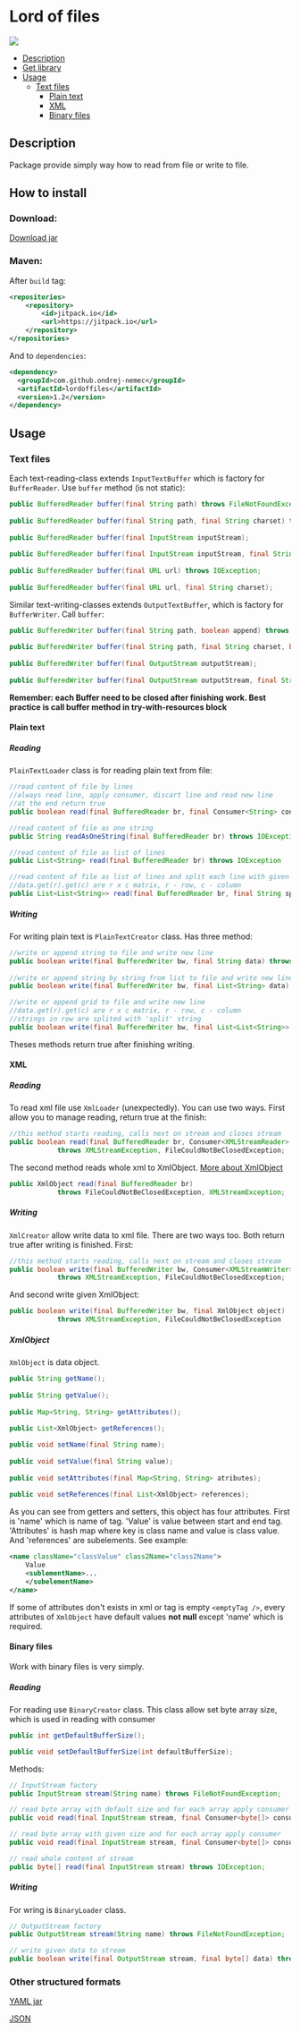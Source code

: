 # Lord of files

[![](https://jitpack.io/v/ondrej-nemec/lordoffiles.svg)](https://jitpack.io/#ondrej-nemec/lordoffiles)

* [Description](#description)
* [Get library](#how-to-install)
* [Usage](#usage)
	* [Text files](#text-files)
		* [Plain text](#plain-text)
		* [XML](#xml)
		* [Binary files](#binary-files)

## Description
Package provide simply way how to read from file or write to file.

## How to install
### Download:

<a href="https://ondrej-nemec.github.io/download/lof-1.2.jar" target=_blank>Download jar</a>

### Maven:
After `build` tag:
```xml
<repositories>
	<repository>
	    <id>jitpack.io</id>
	    <url>https://jitpack.io</url>
	</repository>
</repositories>
```
And to `dependencies`:
```xml
<dependency>
  <groupId>com.github.ondrej-nemec</groupId>
  <artifactId>lordoffiles</artifactId>
  <version>1.2</version>
</dependency>
```

## Usage
### Text files
Each text-reading-class extends `InputTextBuffer` which is factory for `BufferReader`. Use `buffer` method (is not static):
```java
public BufferedReader buffer(final String path) throws FileNotFoundException;	
	
public BufferedReader buffer(final String path, final String charset) throws UnsupportedEncodingException, FileNotFoundException;
	
public BufferedReader buffer(final InputStream inputStream);
	
public BufferedReader buffer(final InputStream inputStream, final String charset) throws UnsupportedEncodingException;
	
public BufferedReader buffer(final URL url) throws IOException;
	
public BufferedReader buffer(final URL url, final String charset);
```
Similar text-writing-classes extends `OutputTextBuffer`, which is factory for `BufferWriter`. Call `buffer`:
```java
public BufferedWriter buffer(final String path, boolean append) throws IOException;
	
public BufferedWriter buffer(final String path, final String charset, boolean append) throws UnsupportedEncodingException, FileNotFoundException;
	
public BufferedWriter buffer(final OutputStream outputStream);
	
public BufferedWriter buffer(final OutputStream outputStream, final String charset) throws UnsupportedEncodingException;
```
**Remember: each Buffer need to be closed after finishing work. Best practice is call buffer method in try-with-resources block**
#### Plain text
##### Reading
`PlainTextLoader` class is for reading plain text from file:
```java
//read content of file by lines
//always read line, apply consumer, discart line and read new line
//at the end return true
public boolean read(final BufferedReader br, final Consumer<String> consumer) throws IOException

//read content of file as one string		
public String readAsOneString(final BufferedReader br) throws IOException

//read content of file as list of lines
public List<String> read(final BufferedReader br) throws IOException

//read content of file as list of lines and split each line with given 'split'
//data.get(r).get(c) are r x c matrix, r - row, c - column
public List<List<String>> read(final BufferedReader br, final String split) throws IOException;
```
##### Writing
For writing plain text is `PlainTextCreator` class. Has three method:
```java
//write or append string to file and write new line
public boolean write(final BufferedWriter bw, final String data) throws IOException;
	
//write or append string by string from list to file and write new line
public boolean write(final BufferedWriter bw, final List<String> data) throws IOException;

//write or append grid to file and write new line
//data.get(r).get(c) are r x c matrix, r - row, c - column
//strings in row are splited with 'split' string
public boolean write(final BufferedWriter bw, final List<List<String>> data, final String split) throws IOException;
```
Theses methods return true after finishing writing.
#### XML
##### Reading
To read xml file use `XmlLoader` (unexpectedly). You can use two ways. First allow you to manage reading, return true at the finish:
```java
//this method starts reading, calls next on stream and closes stream
public boolean read(final BufferedReader br, Consumer<XMLStreamReader> consumer) 
			throws XMLStreamException, FileCouldNotBeClosedException;
```
The second method reads whole xml to XmlObject. [More about XmlObject](#xmlobject)
```java
public XmlObject read(final BufferedReader br) 
			throws FileCouldNotBeClosedException, XMLStreamException;
```
##### Writing
`XmlCreator` allow write data to xml file. There are two ways too. Both return true after writing is finished. First:
```java
//this method starts reading, calls next on stream and closes stream
public boolean write(final BufferedWriter bw, Consumer<XMLStreamWriter> consumer)
			throws XMLStreamException, FileCouldNotBeClosedException;
```
And second write given XmlObject:
```java
public boolean write(final BufferedWriter bw, final XmlObject object)
			throws XMLStreamException, FileCouldNotBeClosedException
```
##### XmlObject
`XmlObject` is data object.
```java
public String getName();
	
public String getValue();
	
public Map<String, String> getAttributes();
	
public List<XmlObject> getReferences();

public void setName(final String name);
	
public void setValue(final String value);
	
public void setAttributes(final Map<String, String> atributes);
	
public void setReferences(final List<XmlObject> references);
```
As you can see from getters and setters, this object has four attributes. First is 'name' which is name of tag. 'Value' is value between start and end tag. 'Attributes' is hash map where key is class name and value is class value. And 'references' are subelements. See example:
```xml
<name className="classValue" class2Name="class2Name">
	Value
	<sublementName>...
	</subelementName>
</name>
```
If some of attributes don't exists in xml or tag is empty `<emptyTag />`, every attributes of `XmlObject` have default values **not null** except 'name' which is required.

#### Binary files
Work with binary files is very simply.
##### Reading
For reading use `BinaryCreator` class. This class allow set byte array size, which is used in reading with consumer 
```java
public int getDefaultBufferSize();

public void setDefaultBufferSize(int defaultBufferSize);
```
Methods:
```java
// InputStream factory
public InputStream stream(String name) throws FileNotFoundException;

// read byte array with default size and for each array apply consumer
public void read(final InputStream stream, final Consumer<byte[]> consumer) throws IOException;

// read byte array with given size and for each array apply consumer
public void read(final InputStream stream, final Consumer<byte[]> consumer, final int bufferSize) throws IOException;

// read whole content of stream
public byte[] read(final InputStream stream) throws IOException;
```
##### Writing
For wring is `BinaryLoader` class. 
```java
// OutputStream factory
public OutputStream stream(String name) throws FileNotFoundException;

// write given data to stream
public boolean write(final OutputStream stream, final byte[] data) throws IOException
```

### Other structured formats
<a href="https://www.baeldung.com/java-snake-yaml" target=_blank>YAML jar</a>

<a href="https://github.com/stleary/JSON-java" target=_blank>JSON</a>